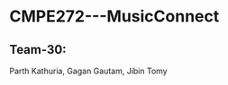 CMPE272---MusicConnect
======================

Team-30:
--------
Parth Kathuria, 
Gagan Gautam,
Jibin Tomy
